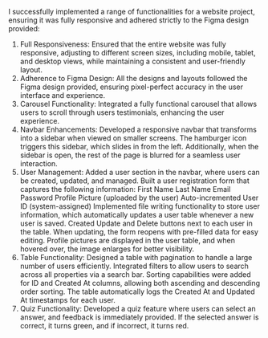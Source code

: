 I successfully implemented a range of functionalities for a website project, ensuring it was fully responsive and adhered strictly to the Figma design provided:

1. Full Responsiveness: Ensured that the entire website was fully responsive, adjusting to different screen sizes, including mobile, tablet, and desktop views, while maintaining a consistent and user-friendly layout.
2. Adherence to Figma Design: All the designs and layouts followed the Figma design provided, ensuring pixel-perfect accuracy in the user interface and experience.
3. Carousel Functionality: Integrated a fully functional carousel that allows users to scroll through users testimonials, enhancing the user experience.
4. Navbar Enhancements: Developed a responsive navbar that transforms into a sidebar when viewed on smaller screens. The hamburger icon triggers this sidebar, which slides in from the left. Additionally, when the sidebar is open, the rest of the page is blurred for a seamless user interaction.
5. User Management:
   Added a user section in the navbar, where users can be created, updated, and managed.
   Built a user registration form that captures the following information:
   First Name
   Last Name
   Email
   Password
   Profile Picture (uploaded by the user)
   Auto-incremented User ID (system-assigned)
   Implemented file writing functionality to store user information, which automatically updates a user table whenever a new user is saved.
   Created Update and Delete buttons next to each user in the table. When updating, the form reopens with pre-filled data for easy editing.
   Profile pictures are displayed in the user table, and when hovered over, the image enlarges for better visibility.
6. Table Functionality:
   Designed a table with pagination to handle a large number of users efficiently.
   Integrated filters to allow users to search across all properties via a search bar.
   Sorting capabilities were added for ID and Created At columns, allowing both ascending and descending order sorting.
   The table automatically logs the Created At and Updated At timestamps for each user.
7. Quiz Functionality: Developed a quiz feature where users can select an answer, and feedback is immediately provided. If the selected answer is correct, it turns green, and if incorrect, it turns red.


